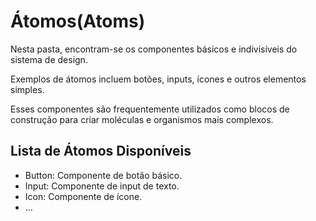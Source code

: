 # Átomos(Atoms)

Nesta pasta, encontram-se os componentes básicos e indivisíveis do sistema de design.

Exemplos de átomos incluem botões, inputs, ícones e outros elementos simples.

Esses componentes são frequentemente utilizados como blocos de construção para criar moléculas e organismos mais complexos.

## Lista de Átomos Disponíveis

- Button: Componente de botão básico.
- Input: Componente de input de texto.
- Icon: Componente de ícone.
- ...